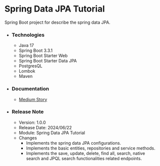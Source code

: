 # Spring Data JPA Tutorial
Spring Boot project for describe the spring data JPA.

* ### Technologies
    * Java 17
    * Spring Boot 3.3.1
    * Spring Boot Starter Web
    * Spring Boot Starter Data JPA
    * PostgresQL
    * Lombok
    * Maven

* ### Documentation
    * [Medium Story](https://sachithariyathilaka.medium.com/spring-data-jpa-2452d95d8061)

* ### Release Note

    * Version: 1.0.0
    * Release Date: 2024/06/22
    * Module: Spring Data JPA Tutorial
    * Changes
        * Implements the spring data JPA configurations.
        * Implements the basic entities, repositories and service methods.
        * Implements the save, update, delete, find all, search, native search and JPQL search functionalities related endpoints.
